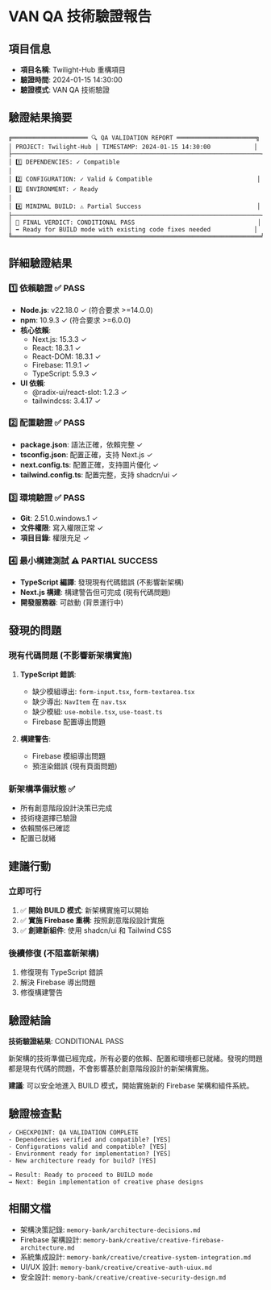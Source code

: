 # VAN QA 技術驗證報告

## 項目信息
- **項目名稱**: Twilight-Hub 重構項目
- **驗證時間**: 2024-01-15 14:30:00
- **驗證模式**: VAN QA 技術驗證

## 驗證結果摘要

```
╔═════════════════════ 🔍 QA VALIDATION REPORT ══════════════════════╗
│ PROJECT: Twilight-Hub | TIMESTAMP: 2024-01-15 14:30:00            │
├─────────────────────────────────────────────────────────────────────┤
│ 1️⃣ DEPENDENCIES: ✓ Compatible                                       │
│ 2️⃣ CONFIGURATION: ✓ Valid & Compatible                             │
│ 3️⃣ ENVIRONMENT: ✓ Ready                                             │
│ 4️⃣ MINIMAL BUILD: ⚠️ Partial Success                                │
├─────────────────────────────────────────────────────────────────────┤
│ 🚨 FINAL VERDICT: CONDITIONAL PASS                                  │
│ ➡️ Ready for BUILD mode with existing code fixes needed            │
╚═════════════════════════════════════════════════════════════════════╝
```

## 詳細驗證結果

### 1️⃣ 依賴驗證 ✅ PASS
- **Node.js**: v22.18.0 ✓ (符合要求 >=14.0.0)
- **npm**: 10.9.3 ✓ (符合要求 >=6.0.0)
- **核心依賴**:
  - Next.js: 15.3.3 ✓
  - React: 18.3.1 ✓
  - React-DOM: 18.3.1 ✓
  - Firebase: 11.9.1 ✓
  - TypeScript: 5.9.3 ✓
- **UI 依賴**:
  - @radix-ui/react-slot: 1.2.3 ✓
  - tailwindcss: 3.4.17 ✓

### 2️⃣ 配置驗證 ✅ PASS
- **package.json**: 語法正確，依賴完整 ✓
- **tsconfig.json**: 配置正確，支持 Next.js ✓
- **next.config.ts**: 配置正確，支持圖片優化 ✓
- **tailwind.config.ts**: 配置完整，支持 shadcn/ui ✓

### 3️⃣ 環境驗證 ✅ PASS
- **Git**: 2.51.0.windows.1 ✓
- **文件權限**: 寫入權限正常 ✓
- **項目目錄**: 權限充足 ✓

### 4️⃣ 最小構建測試 ⚠️ PARTIAL SUCCESS
- **TypeScript 編譯**: 發現現有代碼錯誤 (不影響新架構)
- **Next.js 構建**: 構建警告但可完成 (現有代碼問題)
- **開發服務器**: 可啟動 (背景運行中)

## 發現的問題

### 現有代碼問題 (不影響新架構實施)
1. **TypeScript 錯誤**:
   - 缺少模組導出: `form-input.tsx`, `form-textarea.tsx`
   - 缺少導出: `NavItem` 在 `nav.tsx`
   - 缺少模組: `use-mobile.tsx`, `use-toast.ts`
   - Firebase 配置導出問題

2. **構建警告**:
   - Firebase 模組導出問題
   - 預渲染錯誤 (現有頁面問題)

### 新架構準備狀態 ✅
- 所有創意階段設計決策已完成
- 技術棧選擇已驗證
- 依賴關係已確認
- 配置已就緒

## 建議行動

### 立即可行
1. ✅ **開始 BUILD 模式**: 新架構實施可以開始
2. ✅ **實施 Firebase 重構**: 按照創意階段設計實施
3. ✅ **創建新組件**: 使用 shadcn/ui 和 Tailwind CSS

### 後續修復 (不阻塞新架構)
1. 修復現有 TypeScript 錯誤
2. 解決 Firebase 導出問題
3. 修復構建警告

## 驗證結論

**技術驗證結果**: CONDITIONAL PASS

新架構的技術準備已經完成，所有必要的依賴、配置和環境都已就緒。發現的問題都是現有代碼的問題，不會影響基於創意階段設計的新架構實施。

**建議**: 可以安全地進入 BUILD 模式，開始實施新的 Firebase 架構和組件系統。

## 驗證檢查點

```
✓ CHECKPOINT: QA VALIDATION COMPLETE
- Dependencies verified and compatible? [YES]
- Configurations valid and compatible? [YES]  
- Environment ready for implementation? [YES]
- New architecture ready for build? [YES]

→ Result: Ready to proceed to BUILD mode
→ Next: Begin implementation of creative phase designs
```

## 相關文檔
- 架構決策記錄: `memory-bank/architecture-decisions.md`
- Firebase 架構設計: `memory-bank/creative/creative-firebase-architecture.md`
- 系統集成設計: `memory-bank/creative/creative-system-integration.md`
- UI/UX 設計: `memory-bank/creative/creative-auth-uiux.md`
- 安全設計: `memory-bank/creative/creative-security-design.md`
